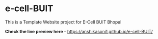 # e-cell-BUIT

This is a Template Website project for E-Cell BUIT Bhopal

**Check the live preview here -**
https://anshikasoni1.github.io/e-cell-BUIT/
